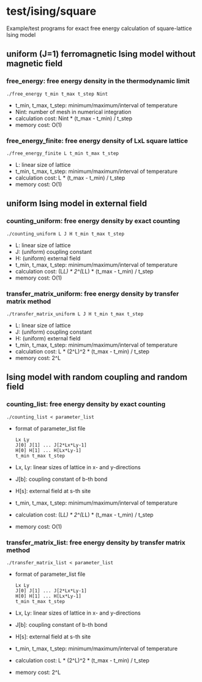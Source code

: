 # test/ising/square

Example/test programs for exact free energy calculation of
square-lattice Ising model

## uniform (J=1) ferromagnetic Ising model without magnetic field

### free\_energy: free energy density in the thermodynamic limit

```
./free_energy t_min t_max t_step Nint
```

* t\_min, t\_max, t\_step: minimum/maximum/interval of temperature
* Nint: number of mesh in numerical integration
* calculation cost: Nint * (t\_max - t\_min) / t\_step
* memory cost: O(1)

### free\_energy\_finite: free energy density of LxL square lattice

```
./free_energy_finite L t_min t_max t_step
```

* L: linear size of lattice
* t\_min, t\_max, t\_step: minimum/maximum/interval of temperature
* calculation cost: L * (t\_max - t\_min) / t\_step
* memory cost: O(1)

## uniform Ising model in external field

### counting\_uniform: free energy density by exact counting

```
./counting_uniform L J H t_min t_max t_step
```
* L: linear size of lattice
* J: (uniform) coupling constant
* H: (uniform) external field
* t\_min, t\_max, t\_step: minimum/maximum/interval of temperature
* calculation cost: (L*L) * 2^(L*L) * (t\_max - t\_min) / t\_step
* memory cost: O(1)

### transfer\_matrix\_uniform: free energy density by transfer matrix method

```
./transfer_matrix_uniform L J H t_min t_max t_step
```
* L: linear size of lattice
* J: (uniform) coupling constant
* H: (uniform) external field
* t\_min, t\_max, t\_step: minimum/maximum/interval of temperature
* calculation cost: L * (2^L)^2 * (t\_max - t\_min) / t\_step
* memory cost: 2^L

## Ising model with random coupling and random field

### counting\_list: free energy density by exact counting

```
./counting_list < parameter_list
```

* format of parameter_list file

  ```
  Lx Ly
  J[0] J[1] ... J[2*Lx*Ly-1]
  H[0] H[1] ... H[Lx*Ly-1]
  t_min t_max t_step
  ```
* Lx, Ly: linear sizes of lattice in x- and y-directions
* J[b]: coupling constant of b-th bond
* H[s]: external field at s-th site
* t\_min, t\_max, t\_step: minimum/maximum/interval of temperature
* calculation cost: (L*L) * 2^(L*L) * (t\_max - t\_min) / t\_step
* memory cost: O(1)

### transfer\_matrix\_list: free energy density by transfer matrix method

```
./transfer_matrix_list < parameter_list
```

* format of parameter_list file

  ```
  Lx Ly
  J[0] J[1] ... J[2*Lx*Ly-1]
  H[0] H[1] ... H[Lx*Ly-1]
  t_min t_max t_step
  ```
* Lx, Ly: linear sizes of lattice in x- and y-directions
* J[b]: coupling constant of b-th bond
* H[s]: external field at s-th site
* t\_min, t\_max, t\_step: minimum/maximum/interval of temperature
* calculation cost: L * (2^L)^2 * (t_max - t_min) / t_step
* memory cost: 2^L
